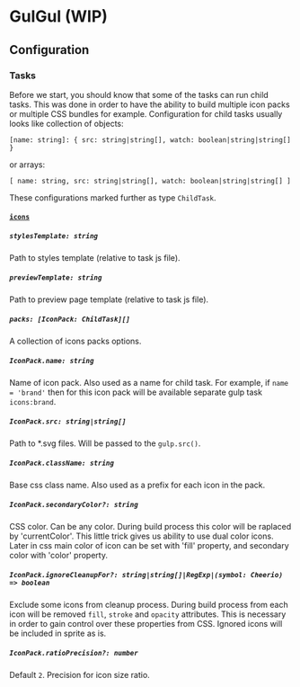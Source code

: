 <!-- #  Asset builder

**node** v6+ is required

## Tasks list:

Task name          | Description                                                      
-----------------: |:----------------------------------
`default`          | run `build:dev` and `watch` tasks
`build`            | build project for "production" environment (optimized code without sourcemaps) 
`build:dev`        | build project for "development" environment (not optimized code with sourcemaps)   
`watch`            | run all gulp file watchers                                     
`styles` 	         | compile \*.styl to \*.css with help of [postcss](https://github.com/postcss/postcss) (with [autoprefixer](https://github.com/postcss/autoprefixer) by default, but other [plugins](https://github.com/postcss/postcss#plugins) can be included as well) 
`scripts`          | concat separate .js files into one with [gulp-icnlude](https://www.npmjs.com/package/gulp-include) 
`webpack`          | compile .js sources into bundle file with [webpack](https://webpack.github.io/) and [babel](https://babeljs.io/)
`copy`             | copy common files from source into `./build` folder
`templates`        | compile [nunjucks](https://mozilla.github.io/nunjucks/) templates
`iconfonts`        | generate iconfonts from svg sources
`svgsprites`       | generate svg symbol sprites ([css-tricks](https://css-tricks.com/svg-sprites-use-better-icon-fonts/))
`sprites`           | generate png sprites with [spritesmith](https://github.com/Ensighten/spritesmith)
`imagemin`         | optimize all images (png, svg, jpeg, jpg, gif) in source folder.<br> Only new or changed (from the last run of this task) files will be touched. You can force optimization for all files with `imagemin:force` task
`server`           | run dev-server powered by [BrowserSync](https://www.browsersync.io/)
`clean`            | remove `./build` folder

## Tasks details

By default, each task (except `build`) will run in "development" environment, but you can run it in "production" with flag `--prod` (example: `gulp styles --prod`).

Tasks `iconfonts`, `svgsprites `, `sprites` can generate multiple sets. For more details look into the code, but the main idea is: we have a collection of descriptions (simple array). Each item in this collection is a simple js object that describes how a set should be named, which of source files need to be included in it, and other specific settings. For each set, we also create (automatically) a new namespaced gulp task. For example, if we have two sprite sets with names _"foo"_ and _"bar"_, then we get tasks called `sprites:foo` and `sprites:bar`. 

Almost all task also can be individually started in watch mode with suffix `:watch` (for example `sprites:watch`, or `scripts:watch`).

## SRC and DEST helpers

When projects folder structure is described in `gulpfile.js/config.js`, then we can use helpers SRC and DEST when we need to get an src or dest path. That allow us describe a structure of the project in one place, and make more structure-independent tasks. These helpers are simple functions, that returns path as string or array of strings (exactly what we need to pass to the gulp.src() or gulp.dest() functions). For more details look into the code.

Example usage:

```javascript
/* config.js */
const SRC = setupPathsGetters(joinPaths({
  scripts : 'js',
}, 'src'));

/* scripts.js */
SRC.scripts(); // => 'src/js'
SRC.scripts('**/*.js'); // => 'src/js/**/.*js'
SRC.scripts('**/*.js', '!/subfolder/**/*'); // => ['src/js/**/.*js', '!src/js/subfolder/**/*']
``` -->

# GulGul (WIP)

## Configuration

### Tasks

Before we start, you should know that some of the tasks can run child tasks. This was done in order to have the ability to build multiple icon packs or multiple CSS bundles for example.
Configuration for child tasks usually looks like collection of objects: 

`[name: string]: { src: string|string[], watch: boolean|string|string[] }`

or arrays:

`[ name: string, src: string|string[], watch: boolean|string|string[] ]`

These configurations marked further as type `ChildTask`.

#### [`icons`](gulpfile.js/config.js#L26)
##### `stylesTemplate: string`
Path to styles template (relative to task js file).

##### `previewTemplate: string`
Path to preview page template (relative to task js file).

##### `packs: [IconPack: ChildTask][]`
A collection of icons packs options.

##### `IconPack.name: string`
Name of icon pack. Also used as a name for child task. For example, if `name = 'brand'` then for this icon pack will be available separate gulp task `icons:brand`.

##### `IconPack.src: string|string[]`
Path to *.svg files. Will be passed to the `gulp.src()`.

##### `IconPack.className: string`
Base css class name. Also used as a prefix for each icon in the pack.

##### `IconPack.secondaryColor?: string`
CSS color. Can be any color. During build process this color will be raplaced by 'currentColor'. This little trick gives us ability to use dual color icons. Later in css main color of icon can be set with 'fill' property, and secondary color with 'color' property.

##### `IconPack.ignoreCleanupFor?: string|string[]|RegExp|(symbol: Cheerio) => boolean`
Exclude some icons from cleanup process. During build process from each icon will be removed `fill`, `stroke` and `opacity` attributes. This is necessary in order to gain control over these properties from CSS. Ignored icons will be included in sprite as is.

##### `IconPack.ratioPrecision?: number`
Default `2`. Precision for icon size ratio.
